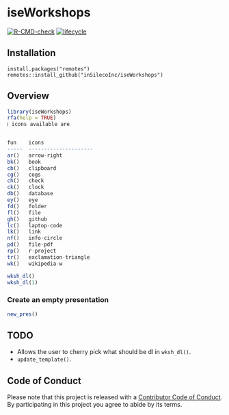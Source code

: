 # iseWorkshops
[![R-CMD-check](https://github.com/inSilecoInc/iseWorkshops/workflows/R-CMD-check/badge.svg)](https://github.com/inSilecoInc/iseWorkshops/actions?query=workflow%3AR-CMD-check)
[![lifecycle](https://img.shields.io/badge/lifecycle-experimental-orange.svg)](https://www.tidyverse.org/lifecycle/#experimental)


## Installation 

```{R}
install.packages("remotes")
remotes::install_github("inSilecoInc/iseWorkshops")
```


## Overview 

```R
library(iseWorkshops)
rfa(help = TRUE) 
ℹ icons available are


fun    icons                
-----  ---------------------
ar()   arrow-right          
bk()   book                 
cb()   clipboard            
cg()   cogs                 
ch()   check                
ck()   clock                
db()   database             
ey()   eye                  
fd()   folder               
fl()   file                 
gh()   github               
lc()   laptop-code          
lk()   link                 
nf()   info-circle          
pd()   file-pdf             
rp()   r-project            
tr()   exclamation-triangle 
wk()   wikipedia-w  
```

```R
wksh_dl() 
wksh_dl(1) 
```

### Create an empty presentation

```R
new_pres()
```


## TODO 

- Allows the user to cherry pick what should be dl in `wksh_dl()`.
- `update_template()`.

## Code of Conduct

Please note that this project is released with a [Contributor Code of Conduct](https://docs.ropensci.org/rcites/CONDUCT.html).
By participating in this project you agree to abide by its terms.